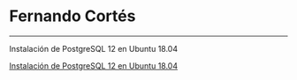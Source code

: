 # Fernando Cortés
---
Instalación de PostgreSQL 12 en Ubuntu 18.04

[Instalación de PostgreSQL 12 en Ubuntu 18.04](00001.md)
